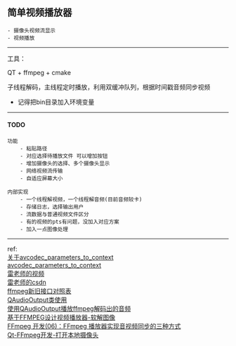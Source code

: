
## 简单视频播放器

    - 摄像头视频流显示
    - 视频播放

------------------

工具：

QT + ffmpeg + cmake

子线程解码，主线程定时播放，利用双缓冲队列，根据时间戳音频同步视频

* 记得把bin目录加入环境变量

---

#### TODO
    功能
        - 粘贴路径
        - 对应选择待播放文件 可以增加按钮
        - 增加摄像头的选择、多个摄像头显示
        - 网络视频流传输
        - 自适应屏幕大小

    内部实现
        - 一个线程解视频，一个线程解音频(目前音频较卡)
        - 存储日志，选择输出用户
        - 流数据与普通视频文件区分
        - 有的视频的pts有问题，没加入对应方案
        - 加入一点图像处理


---

ref:\
[关于avcodec_parameters_to_context](https://stackoverflow.com/questions/39105571/decoding-mp4-mkv-using-ffmpeg-fails)\
[avcodec_parameters_to_context](avcodec_parameters_to_context)\
[雷老师的视频](https://www.bilibili.com/video/BV14x411D7FD/?spm_id_from=333.337.search-card.all.click&vd_source=46eebb652d0c3c3987da6af82b7e1c59)\
[雷老师的csdn](https://blog.csdn.net/leixiaohua1020?type=blog)\
[ffmpeg新旧接口对照表](https://www.cnblogs.com/schips/p/12197116.html)\
[QAudioOutput类使用](https://www.cnblogs.com/lifexy/p/13648303.html)\
[使用QAudioOutput播放ffmpeg解码出的音频](https://wobushixiaohai.blog.csdn.net/article/details/117605090?spm=1001.2101.3001.6661.1&utm_medium=distribute.pc_relevant_t0.none-task-blog-2%7Edefault%7ECTRLIST%7EPayColumn-1-117605090-blog-117548649.235%5Ev28%5Epc_relevant_3mothn_strategy_recovery&depth_1-utm_source=distribute.pc_relevant_t0.none-task-blog-2%7Edefault%7ECTRLIST%7EPayColumn-1-117605090-blog-117548649.235%5Ev28%5Epc_relevant_3mothn_strategy_recovery&utm_relevant_index=1)\
[基于FFMPEG设计视频播放器-软解图像](https://blog.csdn.net/xiaolong1126626497/article/details/126832537?ydreferer=aHR0cHM6Ly9pLmNzZG4ubmV0Lw%3D%3D)\
[FFmpeg 开发(06)：FFmpeg 播放器实现音视频同步的三种方式](https://zhuanlan.zhihu.com/p/219968230)\
[Qt-FFmpeg开发-打开本地摄像头](https://blog.csdn.net/qq_43627907/article/details/128184141?spm=1001.2014.3001.5506)
